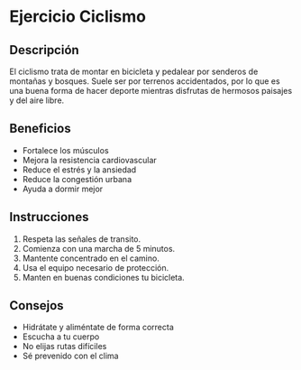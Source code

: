 # Ejercicio Ciclismo

## Descripción
El ciclismo trata de montar en bicicleta y pedalear por senderos de montañas y bosques. Suele ser por terrenos accidentados, por lo que es una buena forma de hacer deporte mientras disfrutas de hermosos paisajes y del aire libre.

 ## Beneficios
 - Fortalece los músculos
 - Mejora la resistencia cardiovascular
 - Reduce el estrés y la ansiedad
 - Reduce la congestión urbana
 - Ayuda a dormir mejor

 ## Instrucciones
 1. Respeta las señales de transito.
 2. Comienza con una marcha de 5 minutos.
 3. Mantente concentrado en el camino.
 4. Usa el equipo necesario de protección.
 5. Manten en buenas condiciones tu bicicleta.

 ## Consejos
 - Hidrátate y aliméntate de forma correcta
 - Escucha a tu cuerpo
 - No elijas rutas difíciles
 - Sé prevenido con el clima